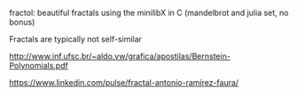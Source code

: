 fractol: beautiful fractals using the minilibX in C (mandelbrot and julia set, no bonus)

Fractals are typically not self-similar

http://www.inf.ufsc.br/~aldo.vw/grafica/apostilas/Bernstein-Polynomials.pdf

https://www.linkedin.com/pulse/fractal-antonio-ramírez-faura/

